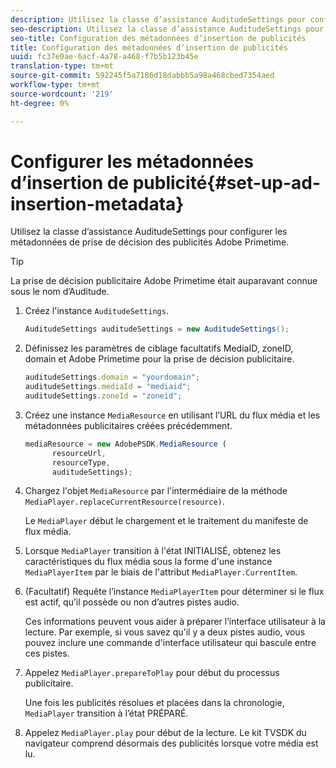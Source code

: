 ```yaml
---
description: Utilisez la classe d’assistance AuditudeSettings pour configurer les métadonnées de prise de décision des publicités Adobe Primetime.
seo-description: Utilisez la classe d’assistance AuditudeSettings pour configurer les métadonnées de prise de décision des publicités Adobe Primetime.
seo-title: Configuration des métadonnées d’insertion de publicités
title: Configuration des métadonnées d’insertion de publicités
uuid: fc37e0ae-6acf-4a78-a468-f7b5b123b45e
translation-type: tm+mt
source-git-commit: 592245f5a7186d18dabbb5a98a468cbed7354aed
workflow-type: tm+mt
source-wordcount: '219'
ht-degree: 0%

---
```



# Configurer les métadonnées d’insertion de publicité{#set-up-ad-insertion-metadata}

Utilisez la classe d’assistance AuditudeSettings pour configurer les métadonnées de prise de décision des publicités Adobe Primetime.

>[!TIP]
>
>La prise de décision publicitaire Adobe Primetime était auparavant connue sous le nom d’Auditude.

1. Créez l&#39;instance `AuditudeSettings`.

   ```java
   AuditudeSettings auditudeSettings = new AuditudeSettings();
   ```

1. Définissez les paramètres de ciblage facultatifs MediaID, zoneID, domain et Adobe Primetime pour la prise de décision publicitaire.

   ```js
   auditudeSettings.domain = "yourdomain"; 
   auditudeSettings.mediaId = "mediaid"; 
   auditudeSettings.zoneId = "zoneid";
   ```

1. Créez une instance `MediaResource` en utilisant l’URL du flux média et les métadonnées publicitaires créées précédemment.

   ```js
   mediaResource = new AdobePSDK.MediaResource ( 
         resourceUrl, 
         resourceType,  
         auditudeSettings);
   ```

1. Chargez l&#39;objet `MediaResource` par l&#39;intermédiaire de la méthode `MediaPlayer.replaceCurrentResource(resource)`.

   Le `MediaPlayer` début le chargement et le traitement du manifeste de flux média.

1. Lorsque `MediaPlayer` transition à l&#39;état INITIALISÉ, obtenez les caractéristiques du flux média sous la forme d&#39;une instance `MediaPlayerItem` par le biais de l&#39;attribut `MediaPlayer.CurrentItem`.
1. (Facultatif) Requête l’instance `MediaPlayerItem` pour déterminer si le flux est actif, qu’il possède ou non d’autres pistes audio.

   Ces informations peuvent vous aider à préparer l’interface utilisateur à la lecture. Par exemple, si vous savez qu&#39;il y a deux pistes audio, vous pouvez inclure une commande d&#39;interface utilisateur qui bascule entre ces pistes.

1. Appelez `MediaPlayer.prepareToPlay` pour début du processus publicitaire.

   Une fois les publicités résolues et placées dans la chronologie, `  MediaPlayer ` transition à l’état PRÉPARÉ.
1. Appelez `MediaPlayer.play` pour début de la lecture.
Le kit TVSDK du navigateur comprend désormais des publicités lorsque votre média est lu.
